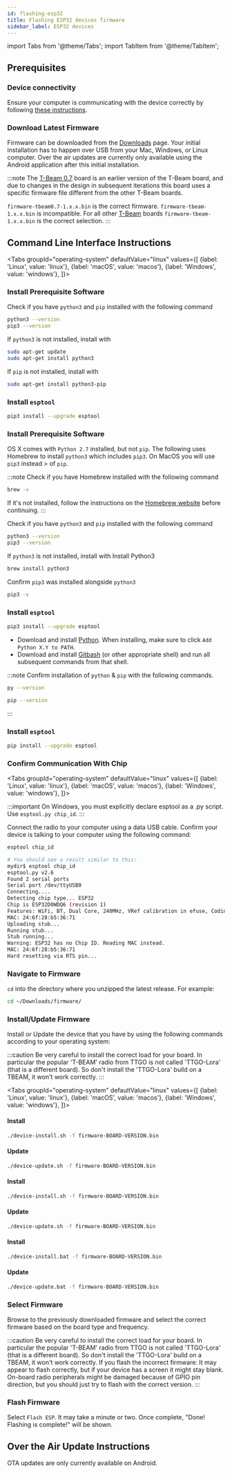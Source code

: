```yaml
---
id: flashing-esp32
title: Flashing ESP32 devices firmware
sidebar_label: ESP32 devices
---
```


import Tabs from '@theme/Tabs';
import TabItem from '@theme/TabItem';

## Prerequisites

### Device connectivity

Ensure your computer is communicating with the device correctly by following [these instructions](flashing-firmware).

### Download Latest Firmware

Firmware can be downloaded from the [Downloads](/downloads) page. Your initial installation has to happen over USB from your Mac, Windows, or Linux computer. Over the air updates are currently only available using the Android application after this initial installation.

:::note
The [T-Beam 0.7](/docs/hardware/supported/tbeam#t-beam---v07) board is an earlier version of the T-Beam board, and due to changes in the design in subsequent iterations this board uses a specific firmware file different from the other T-Beam boards.

`firmware-tbeam0.7-1.x.x.bin` is the correct firmware. `firmware-tbeam-1.x.x.bin` is incompatible. For all other [T-Beam](/docs/hardware/supported/tbeam) boards `firmware-tbeam-1.x.x.bin` is the correct selection.
:::

## Command Line Interface Instructions

<Tabs
groupId="operating-system"
defaultValue="linux"
values={[
{label: 'Linux', value: 'linux'},
{label: 'macOS', value: 'macos'},
{label: 'Windows', value: 'windows'},
]}>
<TabItem value="linux">

### Install Prerequisite Software

Check if you have `python3` and `pip` installed with the following command

```bash
python3 --version
pip3 --version
```

If `python3` is not installed, install with

```bash
sudo apt-get update
sudo apt-get install python3
```

If `pip` is not installed, install with

```bash
sudo apt-get install python3-pip
```

### Install `esptool`

```bash
pip3 install --upgrade esptool
```

  </TabItem>
  <TabItem value="macos">

### Install Prerequisite Software

OS X comes with `Python 2.7` installed, but not `pip`. The following uses Homebrew to install `python3` which includes `pip3`. On MacOS you will use `pip3` instead > of `pip`.

:::note
Check if you have Homebrew installed with the following command

```bash
brew -v
```

If it's not installed, follow the instructions on the [Homebrew website](https://brew.sh) before continuing.
:::

Check if you have `python3` and `pip` installed with the following command

```bash
python3 --version
pip3 --version
```

If `python3` is not installed, install with
Install Python3

```bash
brew install python3
```

Confirm `pip3` was installed alongside `python3`

```bash
pip3 -v
```

### Install `esptool`

```bash
pip3 install --upgrade esptool
```

  </TabItem>
  <TabItem value="windows">

- Download and install [Python](https://www.python.org/). When installing, make sure to click `Add Python X.Y to PATH`.
- Download and install [Gitbash](https://gitforwindows.org/) (or other appropriate shell) and run all subsequent commands from that shell.

:::note
Confirm installation of `python` & `pip` with the following commands.

```bash
py --version
```

```bash
pip --version
```

:::

### Install `esptool`

```bash
pip install --upgrade esptool
```

  </TabItem>
</Tabs>

### Confirm Communication With Chip

<Tabs
groupId="operating-system"
defaultValue="linux"
values={[
{label: 'Linux', value: 'linux'},
{label: 'macOS', value: 'macos'},
{label: 'Windows', value: 'windows'},
]}>
  <TabItem value="linux"></TabItem>
  <TabItem value="macos"></TabItem>
  <TabItem value="windows">

:::important
On Windows, you must explicitly declare esptool as a .py script. Use `esptool.py chip_id`.
:::

  </TabItem>
</Tabs>

Connect the radio to your computer using a data USB cable. Confirm your device is talking to your computer using the following command:

```bash title="Command"
esptool chip_id
```

```bash title="Expected Output"
# You should see a result similar to this:
mydir$ esptool chip_id
esptool.py v2.6
Found 2 serial ports
Serial port /dev/ttyUSB0
Connecting....
Detecting chip type... ESP32
Chip is ESP32D0WDQ6 (revision 1)
Features: WiFi, BT, Dual Core, 240MHz, VRef calibration in efuse, Coding Scheme None
MAC: 24:6f:28:b5:36:71
Uploading stub...
Running stub...
Stub running...
Warning: ESP32 has no Chip ID. Reading MAC instead.
MAC: 24:6f:28:b5:36:71
Hard resetting via RTS pin...
```

### Navigate to Firmware

`cd` into the directory where you unzipped the latest release. For example:

```bash title="Example"
cd ~/Downloads/firmware/
```

### Install/Update Firmware

Install or Update the device that you have by using the following commands according to your operating system:

:::caution
Be very careful to install the correct load for your board. In particular the popular 'T-BEAM' radio from TTGO is not called 'TTGO-Lora' (that is a different board). So don't install the 'TTGO-Lora' build on a TBEAM, it won't work correctly.
:::

<Tabs
groupId="operating-system"
defaultValue="linux"
values={[
{label: 'Linux', value: 'linux'},
{label: 'macOS', value: 'macos'},
{label: 'Windows', value: 'windows'},
]}>
<TabItem value="linux">

#### Install

```bash title="Command"
./device-install.sh -f firmware-BOARD-VERSION.bin
```

#### Update

```bash title="Command"
./device-update.sh -f firmware-BOARD-VERSION.bin
```

  </TabItem>
  <TabItem value="macos">

#### Install

```bash title="Command"
./device-install.sh -f firmware-BOARD-VERSION.bin
```

#### Update

```bash title="Command"
./device-update.sh -f firmware-BOARD-VERSION.bin
```

  </TabItem>
  <TabItem value="windows">

#### Install

```bash title="Command"
./device-install.bat -f firmware-BOARD-VERSION.bin
```

#### Update

```bash title="Command"
./device-update.bat -f firmware-BOARD-VERSION.bin
```

  </TabItem>
</Tabs>

### Select Firmware

Browse to the previously downloaded firmware and select the correct firmware based on the board type and frequency.

:::caution
Be very careful to install the correct load for your board. In particular the popular 'T-BEAM' radio from TTGO is not called 'TTGO-Lora' (that is a different board). So don't install the 'TTGO-Lora' build on a TBEAM, it won't work correctly. If you flash the incorrect firmware: It may appear to flash correctly, but if your device has a screen it might stay blank. On-board radio peripherals might be damaged because of GPIO pin direction, but you should just try to flash with the correct version.
:::

### Flash Firmware

Select `Flash ESP`. It may take a minute or two. Once complete, "Done! Flashing is complete!" will be shown.

## Over the Air Update Instructions

OTA updates are only currently available on Android.

<!--- TODO --->
